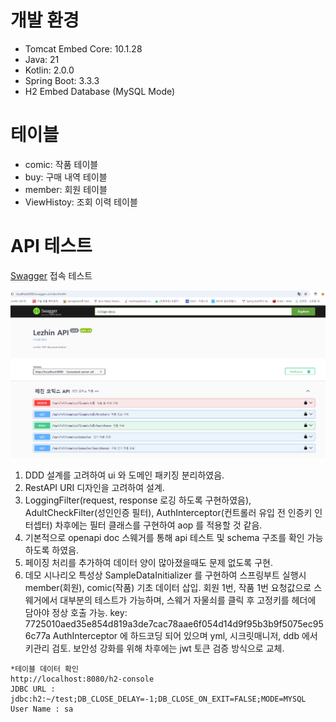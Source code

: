 # 개발 환경
- Tomcat Embed Core: 10.1.28
- Java: 21
- Kotlin: 2.0.0
- Spring Boot: 3.3.3
- H2 Embed Database (MySQL Mode)

# 테이블
- comic: 작품 테이블
- buy: 구매 내역 테이블
- member: 회원 테이블
- ViewHistoy: 조회 이력 테이블

# API 테스트
[Swagger](http://localhost:8080/swagger-ui/index.html) 접속 테스트

![lezhin_swagger](src/main/resources/lezhin_swagger.png)

1) DDD 설계를 고려하여 ui 와 도메인 패키징 분리하였음.
2) RestAPI URI 디자인을 고려하여 설계.
3) LoggingFilter(request, response 로깅 하도록 구현하였음), AdultCheckFilter(성인인증 필터), AuthInterceptor(컨트롤러 유입 전 인증키 인터셉터)
차후에는 필터 클래스를 구현하여 aop 를 적용할 것 같음.
4) 기본적으로 openapi doc 스웨거를 통해 api 테스트 및 schema 구조를 확인 가능하도록 하였음.
5) 페이징 처리를 추가하여 데이터 양이 많아졌을때도 문제 없도록 구현.
6) 데모 시나리오 특성상 SampleDataInitializer 를 구현하여 스프링부트 실행시 member(회원), comic(작품) 기초 데이터 삽입.
회원 1번, 작품 1번 요청값으로 스웨거에서 대부분의 테스트가 가능하며, 스웨거 자물쇠를 클릭 후 고정키를 헤더에 담아야 정상 호출 가능.
key: 7725010aed35e854d819a3de7cac78aae6f054d14d9f95b3b9f5075ec956c77a 
AuthInterceptor 에 하드코딩 되어 있으며 yml, 시크릿매니저, ddb 에서 키관리 검토. 보안성 강화를 위해 차후에는 jwt 토큰 검증 방식으로 교체.

```
*테이블 데이터 확인
http://localhost:8080/h2-console
JDBC URL : jdbc:h2:~/test;DB_CLOSE_DELAY=-1;DB_CLOSE_ON_EXIT=FALSE;MODE=MYSQL
User Name : sa
```